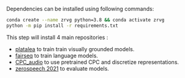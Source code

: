 Dependencies can be installed using following commands:

```bash
conda create --name zrvg python=3.8 && conda activate zrvg
python -m pip install -r requirements.txt
```

This step will install 4 main repositories : 
* [platalea](https://github.com/spokenlanguage/platalea/tree/zerospeech21-vg) to train train visually grounded models.
* [fairseq](https://github.com/fairseq/fairseq) to train language models.
* [CPC_audio](https://github.com/tuanh208/CPC_audio/tree/zerospeech) to use pretrained CPC and discretize representations.
* [zerospeech 2021](https://github.com/bootphon/zerospeech2021) to evaluate models.
